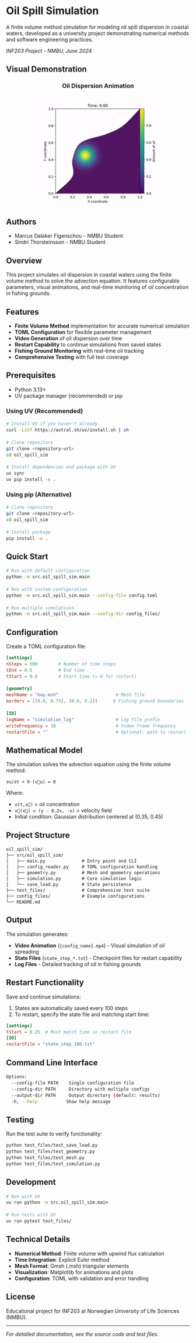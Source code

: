 # Oil Spill Simulation

A finite volume method simulation for modeling oil spill dispersion in coastal waters, developed as a university project demonstrating numerical methods and software engineering practices.

*INF203 Project - NMBU, June 2024*

## Visual Demonstration

<div align="center">

### Oil Dispersion Animation
![Simulation GIF](docs/images/simulation.gif)

</div>

## Authors

- Marcus Dalaker Figenschou - NMBU Student
- Sindri Thorsteinsson - NMBU Student

## Overview

This project simulates oil dispersion in coastal waters using the finite volume method to solve the advection equation. It features configurable parameters, visual animations, and real-time monitoring of oil concentration in fishing grounds.

## Features

- **Finite Volume Method** implementation for accurate numerical simulation
- **TOML Configuration** for flexible parameter management
- **Video Generation** of oil dispersion over time
- **Restart Capability** to continue simulations from saved states
- **Fishing Ground Monitoring** with real-time oil tracking
- **Comprehensive Testing** with full test coverage

## Prerequisites

- Python 3.13+
- UV package manager (recommended) or pip

### Using UV (Recommended)
```bash
# Install UV if you haven't already
curl -LsSf https://astral.sh/uv/install.sh | sh

# Clone repository
git clone <repository-url>
cd oil_spill_sim

# Install dependencies and package with UV
uv sync
uv pip install -e .
```

### Using pip (Alternative)
```bash
# Clone repository
git clone <repository-url>
cd oil_spill_sim

# Install package
pip install -e .
```

## Quick Start

```bash
# Run with default configuration
python -m src.oil_spill_sim.main

# Run with custom configuration
python -m src.oil_spill_sim.main --config-file config.toml

# Run multiple simulations
python -m src.oil_spill_sim.main --config-dir config_files/
```

## Configuration

Create a TOML configuration file:

```toml
[settings]
nSteps = 500        # Number of time steps
tEnd = 0.5          # End time
tStart = 0.0        # Start time (> 0 for restart)

[geometry]
meshName = "bay.msh"                      # Mesh file
borders = [[0.0, 0.75], [0.0, 0.2]]      # Fishing ground boundaries

[IO]
logName = "simulation_log"                # Log file prefix
writeFrequency = 10                       # Video frame frequency
restartFile = ""                          # Optional: path to restart file
```

## Mathematical Model

The simulation solves the advection equation using the finite volume method:

```
∂u/∂t + ∇·(v⃗u) = 0
```

Where:
- `u(t,x⃗)` = oil concentration
- `v⃗(x⃗) = (y - 0.2x, -x)` = velocity field
- Initial condition: Gaussian distribution centered at (0.35, 0.45)

## Project Structure

```
oil_spill_sim/
├── src/oil_spill_sim/
│   ├── main.py              # Entry point and CLI
│   ├── config_reader.py     # TOML configuration handling
│   ├── geometry.py          # Mesh and geometry operations
│   ├── simulation.py        # Core simulation logic
│   └── save_load.py         # State persistence
├── test_files/              # Comprehensive test suite
├── config_files/            # Example configurations
└── README.md
```

## Output

The simulation generates:
- **Video Animation** (`{config_name}.mp4`) - Visual simulation of oil spreading
- **State Files** (`state_step_*.txt`) - Checkpoint files for restart capability
- **Log Files** - Detailed tracking of oil in fishing grounds

## Restart Functionality

Save and continue simulations:

1. States are automatically saved every 100 steps
2. To restart, specify the state file and matching start time:

```toml
[settings]
tStart = 0.25  # Must match time in restart file
[IO]
restartFile = "state_step_100.txt"
```

## Command Line Interface

```bash
Options:
  --config-file PATH    Single configuration file
  --config-dir PATH     Directory with multiple configs
  --output-dir PATH     Output directory (default: results)
  -h, --help           Show help message
```

## Testing

Run the test suite to verify functionality:

```bash
python test_files/test_save_load.py
python test_files/test_geometry.py
python test_files/test_mesh.py
python test_files/test_simulation.py
```

## Development

```bash
# Run with UV
uv run python -m src.oil_spill_sim.main

# Run tests with UV
uv run pytest test_files/
```

## Technical Details

- **Numerical Method**: Finite volume with upwind flux calculation
- **Time Integration**: Explicit Euler method
- **Mesh Format**: Gmsh (.msh) triangular elements
- **Visualization**: Matplotlib for animations and plots
- **Configuration**: TOML with validation and error handling

## License

Educational project for INF203 at Norwegian University of Life Sciences (NMBU).

---

*For detailed documentation, see the source code and test files.*
